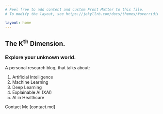 ```yaml
---
# Feel free to add content and custom Front Matter to this file.
# To modify the layout, see https://jekyllrb.com/docs/themes/#overriding-theme-defaults

layout: home
---
```

## The K<sup>th</sup> Dimension.

### Explore your unknown world.

A personal research blog, that talks about:
1. Artificial Intelligence
2. Machine Learning
3. Deep Learning
4. Explainable AI (XAI)
5. AI in Healthcare

Contact Me [contact.md]